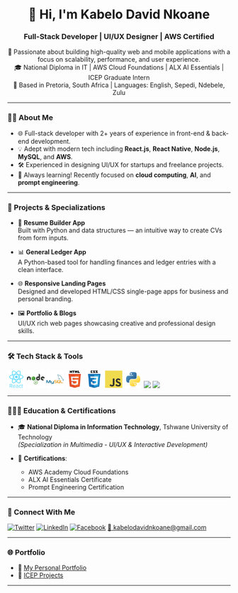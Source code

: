 <h1 align="center">👋 Hi, I'm Kabelo David Nkoane</h1>
<h3 align="center">Full-Stack Developer | UI/UX Designer | AWS Certified</h3>

<p align="center">
  🚀 Passionate about building high-quality web and mobile applications with a focus on scalability, performance, and user experience.<br/>
  🎓 National Diploma in IT | AWS Cloud Foundations | ALX AI Essentials | ICEP Graduate Intern<br/>
  📍 Based in Pretoria, South Africa | Languages: English, Sepedi, Ndebele, Zulu
</p>

---

### 👨‍💻 About Me

- 🌐 Full-stack developer with 2+ years of experience in front-end & back-end development.
- 💡 Adept with modern tech including **React.js**, **React Native**, **Node.js**, **MySQL**, and **AWS**.
- 🛠️ Experienced in designing UI/UX for startups and freelance projects.
- 🧠 Always learning! Recently focused on **cloud computing**, **AI**, and **prompt engineering**.

---

### 📌 Projects & Specializations

- 🧾 **Resume Builder App**  
  Built with Python and data structures — an intuitive way to create CVs from form inputs.

- 📊 **General Ledger App**  
  A Python-based tool for handling finances and ledger entries with a clean interface.

- 🌐 **Responsive Landing Pages**  
  Designed and developed HTML/CSS single-page apps for business and personal branding.

- 🖼️ **Portfolio & Blogs**  
  UI/UX rich web pages showcasing creative and professional design skills.

---

### 🛠️ Tech Stack & Tools

<p align="left">
  <img src="https://raw.githubusercontent.com/devicons/devicon/master/icons/react/react-original-wordmark.svg" width="40"/>  
  <img src="https://raw.githubusercontent.com/devicons/devicon/master/icons/nodejs/nodejs-original-wordmark.svg" width="40"/>
  <img src="https://raw.githubusercontent.com/devicons/devicon/master/icons/mysql/mysql-original-wordmark.svg" width="40"/>
  <img src="https://raw.githubusercontent.com/devicons/devicon/master/icons/html5/html5-original-wordmark.svg" width="40"/>
  <img src="https://raw.githubusercontent.com/devicons/devicon/master/icons/css3/css3-original-wordmark.svg" width="40"/>
  <img src="https://raw.githubusercontent.com/devicons/devicon/master/icons/javascript/javascript-original.svg" width="40"/>
  <img src="https://raw.githubusercontent.com/devicons/devicon/master/icons/python/python-original.svg" width="40"/>
  <img src="https://www.vectorlogo.zone/logos/adobe_xd/adobe_xd-icon.svg" width="40"/>
  <img src="https://www.vectorlogo.zone/logos/unity3d/unity3d-icon.svg" width="40"/>
</p>

---

### 🧑🏽‍🎓 Education & Certifications

- 🎓 **National Diploma in Information Technology**, Tshwane University of Technology  
  *(Specialization in Multimedia - UI/UX & Interactive Development)*

- 📜 **Certifications**:
  - AWS Academy Cloud Foundations
  - ALX AI Essentials Certificate
  - Prompt Engineering Certification

---

### 🤝 Connect With Me

<p>
  <a href="https://twitter.com/D_kaybee"><img alt="Twitter" src="https://cdn.jsdelivr.net/npm/simple-icons@v3/icons/twitter.svg" width="22"/></a>
  <a href="https://www.linkedin.com/in/kabelo-david-nkoane"><img alt="LinkedIn" src="https://cdn.jsdelivr.net/npm/simple-icons@v3/icons/linkedin.svg" width="22"/></a>
  <a href="https://www.facebook.com/kayDkabelo/"><img alt="Facebook" src="https://cdn.jsdelivr.net/npm/simple-icons@v3/icons/facebook.svg" width="22"/></a>
  <a href="mailto:kabelodavidnkoane@gmail.com">📧 kabelodavidnkoane@gmail.com</a>
</p>

---

### 🌐 Portfolio

- 🔗 [My Personal Portfolio](https://portfoliokdnkoane.netlify.app/)
- 🔗 [ICEP Projects](https://www.linkedin.com/company/icep-project/posts/?feedView=all)

---

